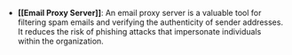 - **[[Email Proxy Server]]**: An email proxy server is a valuable tool for filtering spam emails and verifying the authenticity of sender addresses. It reduces the risk of phishing attacks that impersonate individuals within the organization.